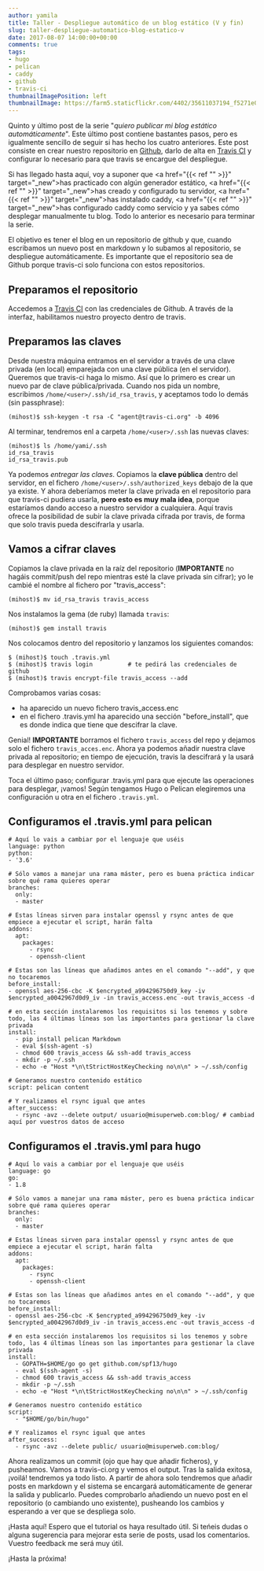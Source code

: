 ```yaml
---
author: yamila
title: Taller - Despliegue automático de un blog estático (V y fin)
slug: taller-despliegue-automatico-blog-estatico-v
date: 2017-08-07 14:00:00+00:00
comments: true
tags:
- hugo
- pelican
- caddy
- github
- travis-ci
thumbnailImagePosition: left
thumbnailImage: https://farm5.staticflickr.com/4402/35611037194_f5271e0241.jpg
---
```


Quinto y último post de la serie "*quiero publicar mi blog estático automáticamente*". Este último post contiene bastantes pasos, pero es igualmente sencillo de seguir si has hecho los cuatro anteriores. Este post consiste en crear nuestro repositorio en <a href="https://github.com" target="_new">Github</a>, darlo de alta en <a href="https://travis-ci.org" target="_new">Travis CI</a> y configurar lo necesario para que travis se encargue del despliegue.

<!--more-->

Si has llegado hasta aquí, voy a suponer que <a href="{{< ref "" >}}" target="_new">has practicado con algún generador estático</a>, <a href="{{< ref "" >}}" target="_new">has creado y configurado tu servidor</a>, <a href="{{< ref "" >}}" target="_new">has instalado caddy</a>, <a href="{{< ref "" >}}" target="_new">has configurado caddy como servicio y ya sabes cómo desplegar manualmente tu blog</a>. Todo lo anterior es necesario para terminar la serie.

El objetivo es tener el blog en un repositorio de github y que, cuando escribamos un nuevo post en markdown y lo subamos al repositorio, se despliegue automáticamente. Es importante que el repositorio sea de Github porque travis-ci solo funciona con estos repositorios.

## Preparamos el repositorio

Accedemos a <a href="https://travis-ci.org" target="_new">Travis CI</a> con las credenciales de Github. A través de la interfaz, habilitamos nuestro proyecto dentro de travis.


## Preparamos las claves

Desde nuestra máquina entramos en el servidor a través de una clave privada (en local) emparejada con una clave pública (en el servidor). Queremos que travis-ci haga lo mismo. Así que lo primero es crear un nuevo par de clave pública/privada. Cuando nos pida un nombre, escribimos `/home/<user>/.ssh/id_rsa_travis`, y aceptamos todo lo demás (sin passphrase):
```
(mihost)$ ssh-keygen -t rsa -C "agent@travis-ci.org" -b 4096
```

Al terminar, tendremos enl a carpeta `/home/<user>/.ssh` las nuevas claves:
```
(mihost)$ ls /home/yami/.ssh
id_rsa_travis
id_rsa_travis.pub
```

Ya podemos *entregar las claves*. Copiamos la **clave pública** dentro del servidor, en el fichero `/home/<user>/.ssh/authorized_keys` debajo de la que ya existe. Y ahora deberíamos meter la clave privada en el repositorio para que travis-ci pudiera usarla, **pero esto es muy mala idea**, porque estaríamos dando acceso a nuestro servidor a cualquiera. Aquí travis ofrece la posibilidad de subir la clave privada cifrada por travis, de forma que solo travis pueda descifrarla y usarla.

## Vamos a cifrar claves

Copiamos la clave privada en la raíz del repositorio (**IMPORTANTE** no hagáis commit/push del repo mientras esté la clave privada sin cifrar); yo le cambié el nombre al fichero por "travis_access":
```
(mihost)$ mv id_rsa_travis travis_access
```

Nos instalamos la gema (de ruby) llamada `travis`:
```
(mihost)$ gem install travis
```

Nos colocamos dentro del repositorio y lanzamos los siguientes comandos:
```
$ (mihost)$ touch .travis.yml
$ (mihost)$ travis login          # te pedirá las credenciales de github
$ (mihost)$ travis encrypt-file travis_access --add
```

Comprobamos varias cosas:

- ha aparecido un nuevo fichero travis_access.enc
- en el fichero .travis.yml ha aparecido una sección "before_install", que es donde indica que tiene que descifrar la clave.

Genial! **IMPORTANTE** borramos el fichero `travis_access` del repo y dejamos solo el fichero `travis_acces.enc`. Ahora ya podemos añadir nuestra clave privada al repositorio; en tiempo de ejecución, travis la descifrará y la usará para desplegar en nuestro servidor.

Toca el último paso; configurar .travis.yml para que ejecute las operaciones para desplegar, ¡vamos! Según tengamos Hugo o Pelican elegiremos una configuración u otra en el fichero `.travis.yml`.

## Configuramos el .travis.yml para pelican

```
# Aquí lo vais a cambiar por el lenguaje que uséis
language: python
python:
- '3.6'

# Sólo vamos a manejar una rama máster, pero es buena práctica indicar sobre qué rama quieres operar
branches:
  only:
  - master

# Estas líneas sirven para instalar openssl y rsync antes de que empiece a ejecutar el script, harán falta
addons:
  apt:
    packages:
      - rsync
      - openssh-client

# Estas son las líneas que añadimos antes en el comando "--add", y que no tocaremos
before_install:
- openssl aes-256-cbc -K $encrypted_a994296750d9_key -iv $encrypted_a0042967d0d9_iv -in travis_access.enc -out travis_access -d

# en esta sección instalaremos los requisitos si los tenemos y sobre todo, las 4 últimas líneas son las importantes para gestionar la clave privada
install:
  - pip install pelican Markdown
  - eval $(ssh-agent -s)
  - chmod 600 travis_access && ssh-add travis_access
  - mkdir -p ~/.ssh
  - echo -e "Host *\n\tStrictHostKeyChecking no\n\n" > ~/.ssh/config

# Generamos nuestro contenido estático
script: pelican content

# Y realizamos el rsync igual que antes
after_success:
  - rsync -avz --delete output/ usuario@misuperweb.com:blog/ # cambiad aquí por vuestros datos de acceso
```

## Configuramos el .travis.yml para hugo

```
# Aquí lo vais a cambiar por el lenguaje que uséis
language: go
go:
- 1.8

# Sólo vamos a manejar una rama máster, pero es buena práctica indicar sobre qué rama quieres operar
branches:
  only:
  - master

# Estas líneas sirven para instalar openssl y rsync antes de que empiece a ejecutar el script, harán falta
addons:
  apt:
    packages:
      - rsync
      - openssh-client

# Estas son las líneas que añadimos antes en el comando "--add", y que no tocaremos
before_install:
- openssl aes-256-cbc -K $encrypted_a994296750d9_key -iv $encrypted_a0042967d0d9_iv -in travis_access.enc -out travis_access -d

# en esta sección instalaremos los requisitos si los tenemos y sobre todo, las 4 últimas líneas son las importantes para gestionar la clave privada
install:
  - GOPATH=$HOME/go go get github.com/spf13/hugo
  - eval $(ssh-agent -s)
  - chmod 600 travis_access && ssh-add travis_access
  - mkdir -p ~/.ssh
  - echo -e "Host *\n\tStrictHostKeyChecking no\n\n" > ~/.ssh/config

# Generamos nuestro contenido estático
script:
  - "$HOME/go/bin/hugo"

# Y realizamos el rsync igual que antes
after_success:
  - rsync -avz --delete public/ usuario@misuperweb.com:blog/
```
Ahora realizamos un commit (ojo que hay que añadir ficheros), y pusheamos. Vamos a travis-ci.org y vemos el output. Tras la salida exitosa, ¡voilá! tendremos ya todo listo. A partir de ahora solo tendremos que añadir posts en markdown y el sistema se encargará automáticamente de generar la salida y publicarlo. Puedes comprobarlo añadiendo un nuevo post en el repositorio (o cambiando uno existente), pusheando los cambios y esperando a ver que se despliega solo.

¡Hasta aquí! Espero que el tutorial os haya resultado útil. Si teńeis dudas o alguna sugerencia para mejorar esta serie de posts, usad los comentarios. Vuestro feedback me será muy útil.

¡Hasta la próxima!
